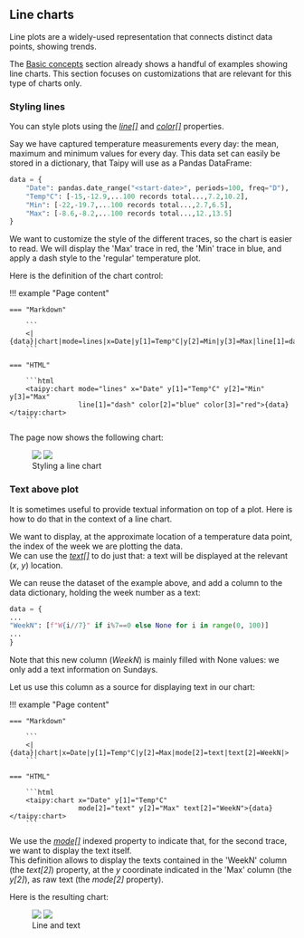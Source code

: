 ## Line charts

Line plots are a widely-used representation that connects distinct
data points, showing trends.

The [Basic concepts](basics.md) section already shows a handful of examples
showing line charts. This section focuses on customizations that are
relevant for this type of charts only.

### Styling lines

You can style plots using the [_line[]_](../chart.md#p-line) and [_color[]_](../chart.md#p-color)
properties.

Say we have captured temperature measurements every day: the mean, maximum
and minimum values for every day. This data set can easily be stored in a
dictionary, that Taipy will use as a Pandas DataFrame:
```py
data = {
    "Date": pandas.date_range("<start-date>", periods=100, freq="D"),
    "Temp°C": [-15,-12.9,...100 records total...,7.2,10.2],
    "Min": [-22,-19.7,...100 records total...,2.7,6.5],
    "Max": [-8.6,-8.2,...100 records total...,12.,13.5]
}
```

We want to customize the style of the different traces, so the chart
is easier to read. We will display the 'Max' trace in red, the 'Min'
trace in blue, and apply a dash style to the 'regular' temperature
plot.

Here is the definition of the chart control:

!!! example "Page content"

    === "Markdown"

        ```
        <|{data}|chart|mode=lines|x=Date|y[1]=Temp°C|y[2]=Min|y[3]=Max|line[1]=dash|color[2]=blue|color[3]=red|>
        ```
  
    === "HTML"

        ```html
        <taipy:chart mode="lines" x="Date" y[1]="Temp°C" y[2]="Min" y[3]="Max"
                     line[1]="dash" color[2]="blue" color[3]="red">{data}</taipy:chart>
        ```

The page now shows the following chart:

<figure>
    <img src="../line-style-d.png" class="visible-dark" />
    <img src="../line-style-l.png" class="visible-light"/>
    <figcaption>Styling a line chart</figcaption>
</figure>

### Text above plot

It is sometimes useful to provide textual information on top of a plot.
Here is how to do that in the context of a line chart.

We want to display, at the approximate location of a temperature data point,
the index of the week we are plotting the data.<br/>
We can use the [_text[]_](../chart.md#p-text) to do just that: a text will
be displayed at the relevant (_x_, _y_) location.

We can reuse the dataset of the example above, and add a column to
the data dictionary, holding the week number as a text:
```py
data = {
...
"WeekN": [f"W{i//7}" if i%7==0 else None for i in range(0, 100)]
...
}
```
Note that this new column (_WeekN_) is mainly filled with None values: we only add a text
information on Sundays.

Let us use this column as a source for displaying text in our chart:

!!! example "Page content"

    === "Markdown"

        ```
        <|{data}|chart|x=Date|y[1]=Temp°C|y[2]=Max|mode[2]=text|text[2]=WeekN|>
        ```
  
    === "HTML"

        ```html
        <taipy:chart x="Date" y[1]="Temp°C"
                     mode[2]="text" y[2]="Max" text[2]="WeekN">{data}</taipy:chart>
        ```

We use the [_mode[]_](../chart.md#p-mode) indexed property to indicate that, for
the second trace, we want to display the text itself.<br/>
This definition allows to display the texts contained in the 'WeekN'
column (the _text[2]_) property, at the _y_ coordinate indicated in the
'Max' column (the _y[2]_), as raw text (the _mode[2]_ property).

Here is the resulting chart:

<figure>
    <img src="../line-text-d.png" class="visible-dark" />
    <img src="../line-text-l.png" class="visible-light"/>
    <figcaption>Line and text</figcaption>
</figure>
